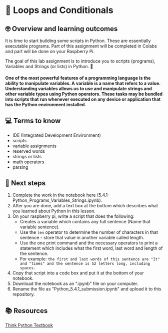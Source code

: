 # :robot: Loops and Conditionals

## 🤓 Overview and learning outcomes 

It is time to start building some scripts in Python.  These are essentially executable programs.  Part of this assignment will be completed in Colabs and part will be done on your Raspberry Pi.

The goal of this lab assignment is to introduce you to scripts (programs), Variables and Strings (or lists) in Python. 🚀

#### One of the most powerful features of a programming language is the ability to manipulate **variables**. A variable is a name that refers to a value.  Understanding variables allows us to use and manipulate strings and other variable types using Python operators.  These tasks may be bundled into scripts that run whenever executed on any device or application that has the Python environment installed.

## 💻 Terms to know
- IDE (Integrated Development Environment)
- scripts
- variable assignments
- reserved words
- strings or lists
- math operators
- parsing

## 📝 Next steps
1. Complete the work in the notebook here (5.4.1-Python_Programs_Variables_Strings.ipynb).
2. After you are done, add a text box at the bottom which describes what you learned about Python in this lesson.
3. On your raspberry pi, write a script that does the following:
    - Creates a variable which contains any full sentence (Name that variable sentence).
    - Use the `len` operator to determine the number of characters in that sentence - store that value in another variable called length.
    - Use the one print command and the necessary operators to print a statement which includes what the first word, last word and length of the sentence. 
    - For example: `the first and last words of this sentence are "It" and "times" and the sentence is 52 letters long, including spaces.`
3. Copy that script into a code box and put it at the bottom of your notebook.
5. Download the notebook as an ".ipynb" file on your computer.
6. Rename the file as "Python_5.4.1_submission.ipynb" and upload it to this repository. 

## 📚  Resources 
[Think Python Textbook](https://greenteapress.com/wp/think-python-2e/)
